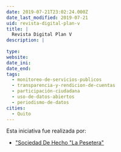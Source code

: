```yaml
---
date: 2019-07-21T23:02:24.000Z
date_last_modified: 2019-07-21
uid: revista-digital-plan-v
title: |
  Revista Digital Plan V
description: |
  
type: 
website: 
date_ini: 
date_end: 
tags:
  - monitoreo-de-servicios-publicos
  - transparencia-y-rendicion-de-cuentas
  - participación-ciudadana
  - uso-de-datos-abiertos
  - periodismo-de-datos
cities: 
  - Quito
---
```


Esta iniciativa fue realizada por:

- ["Sociedad De Hecho \"La Pesetera\"](/organizaciones/sociedad-de-hecho-la-pesetera)

